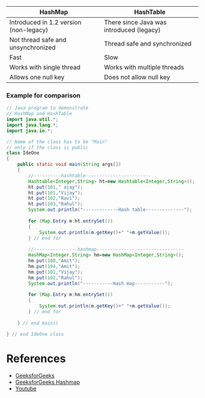 | HashMap                                | HashTable                                |
|----------------------------------------|------------------------------------------|
| Introduced in 1.2 version (non-legacy) | There since Java was introduced (legacy) |
| Not thread safe and unsynchronized     | Thread safe and synchronized             |
| Fast                                   | Slow                                     |
| Works with single thread               | Works with multiple threads              |
| Allows one null key                    | Does not allow null key                  |


### Example for comparison

```java
// Java program to demonstrate
// HashMap and HashTable
import java.util.*;
import java.lang.*;
import java.io.*;

// Name of the class has to be "Main"
// only if the class is public
class IdeOne
{
    public static void main(String args[])
    {
        //----------hashtable------------------------
        Hashtable<Integer,String> ht=new Hashtable<Integer,String>();
        ht.put(101," ajay");
        ht.put(101,"Vijay");
        ht.put(102,"Ravi");
        ht.put(103,"Rahul");
        System.out.println("-------------Hash table--------------");
        
        for (Map.Entry m:ht.entrySet()) 
        {
            System.out.println(m.getKey()+" "+m.getValue());
        } // end for
    
        //----------------hashmap--------------------------------
        HashMap<Integer,String> hm=new HashMap<Integer,String>();
        hm.put(100,"Amit");
        hm.put(104,"Amit"); 
        hm.put(101,"Vijay");
        hm.put(102,"Rahul");
        System.out.println("-----------Hash map-----------");
        
        for (Map.Entry m:hm.entrySet()) 
        {
            System.out.println(m.getKey()+" "+m.getValue());
        } // end for
        
    } // end main()
    
} // end IdeOne class
```

# References
- [GeeksforGeeks](https://www.geeksforgeeks.org/differences-between-hashmap-and-hashtable-in-java/)
- [GeeksforGeeks Hashmap](https://www.geeksforgeeks.org/java-util-hashmap-in-java-with-examples/)
- [Youtube](https://www.youtube.com/watch?v=z5tZ0Zb5rJQ)